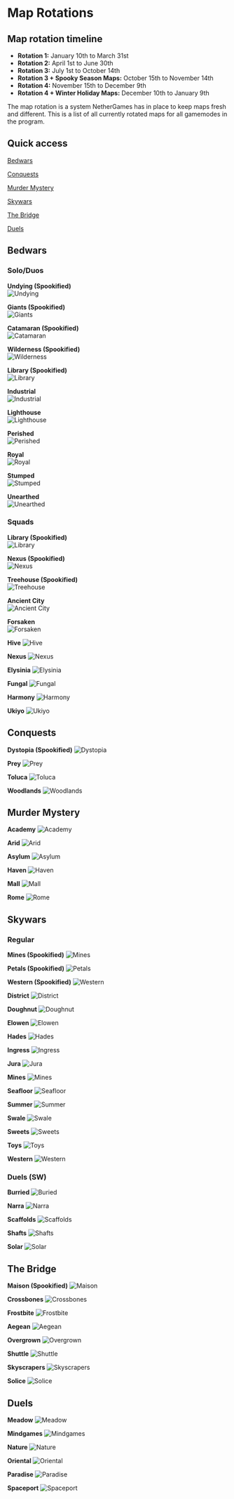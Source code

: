 # Map Rotations

## Map rotation timeline

* **Rotation 1:** January 10th to March 31st
* **Rotation 2:** April 1st to June 30th
* **Rotation 3:** July 1st to October 14th
* **Rotation 3 + Spooky Season Maps:** October 15th to November 14th
* **Rotation 4:** November 15th to December 9th
* **Rotation 4 + Winter Holiday Maps:** December 10th to January 9th

The map rotation is a system NetherGames has in place to keep maps fresh and different. This is a list of all currently rotated maps for all gamemodes in the program.


## Quick access

[Bedwars](#bedwars)

[Conquests](#conquests)

[Murder Mystery](#murder-mystery)

[Skywars](#skywars)

[The Bridge](#the-bridge)

[Duels](#duels)

## Bedwars
### Solo/Duos
**Undying (Spookified)**  
![Undying](assets/MapPhotos/BW/BW2/BW_Undying.png)

**Giants (Spookified)**  
![Giants](assets/MapPhotos/BW/BW2/HBW2_Giants.png)

**Catamaran (Spookified)**  
![Catamaran](assets/MapPhotos/BW/BW2/HBW2_Catamaran.png)

**Wilderness (Spookified)**  
![Wilderness](assets/MapPhotos/BW/BW2/HBW2_Wilderness.png)

**Library (Spookified)**  
![Library](assets/MapPhotos/BW/BW2/HBW2_Library.png)

**Industrial**  
![Industrial](assets/MapPhotos/BW/BW2/BW2_Industrial.png)

**Lighthouse**  
![Lighthouse](assets/MapPhotos/BW/BW2/BW2_Lighthouse.png)

**Perished**  
![Perished](assets/MapPhotos/BW/BW2/BW2_Perished.png)

**Royal**  
![Royal](assets/MapPhotos/BW/BW2/BW2_Royal.png)

**Stumped**  
![Stumped](assets/MapPhotos/BW/BW2/BW2_Stumped.png)

**Unearthed**  
![Unearthed](assets/MapPhotos/BW/BW2/BW_Unearthed.png)

### Squads
**Library (Spookified)**  
![Library](assets/MapPhotos/BW/BW4/HBW4_Library.png)

**Nexus (Spookified)**  
![Nexus](assets/MapPhotos/BW/BW4/HBW4_Nexus.png)

**Treehouse (Spookified)**  
![Treehouse](assets/MapPhotos/BW/BW4/HBW_TreeHouse.png)

**Ancient City**  
![Ancient City](assets/MapPhotos/BW/BW4/BW4_AncientCity.png)

**Forsaken**  
![Forsaken](assets/MapPhotos/BW/BW4/BW4_Forsaken.png)

**Hive**
![Hive](assets/MapPhotos/BW/BW4/BW4_Hive.png)

**Nexus**
![Nexus](assets/MapPhotos/BW/BW4/BW4_Nexus.png)

**Elysinia**
![Elysinia](assets/MapPhotos/BW/BW4/BW_Elysinia.png)

**Fungal**
![Fungal](assets/MapPhotos/BW/BW4/BW_Fungal.png)

**Harmony**
![Harmony](assets/MapPhotos/BW/BW4/BW_Harmony.png)

**Ukiyo**
![Ukiyo](assets/MapPhotos/BW/BW4/BW_Ukiyo.png)

## Conquests
**Dystopia (Spookified)**
![Dystopia](assets/MapPhotos/CQ/HCQ2_Dystopia.png)

**Prey**
![Prey](assets/MapPhotos/CQ/BWC_Prey.png)

**Toluca**
![Toluca](assets/MapPhotos/CQ/BWC_Toluca.png)

**Woodlands**
![Woodlands](assets/MapPhotos/CQ/BWC_Woodlands.png)

## Murder Mystery
**Academy**
![Academy](assets/MapPhotos/MM/MM_Academy.png)

**Arid**
![Arid](assets/MapPhotos/MM/MM_Arid.png)

**Asylum**
![Asylum](assets/MapPhotos/MM/MM_Asylum.png)

**Haven**
![Haven](assets/MapPhotos/MM/MM_Haven.png)

**Mall**
![Mall](assets/MapPhotos/MM/MM_Mall.png)

**Rome**
![Rome](assets/MapPhotos/MM/MM_Rome.png)

## Skywars
### Regular
**Mines (Spookified)**
![Mines](assets/MapPhotos/SW/Reg/HSW_Mines.png)

**Petals (Spookified)**
![Petals](assets/MapPhotos/SW/Reg/HSW_Petals.png)

**Western (Spookified)**
![Western](assets/MapPhotos/SW/Reg/HSW_Western.png)

**District**
![District](assets/MapPhotos/SW/Reg/SW_District.png)

**Doughnut**
![Doughnut](assets/MapPhotos/SW/Reg/SW_Doughnut.png)

**Elowen**
![Elowen](assets/MapPhotos/SW/Reg/SW_Elowen.png)

**Hades**
![Hades](assets/MapPhotos/SW/Reg/SW_Hades.png)

**Ingress**
![Ingress](assets/MapPhotos/SW/Reg/SW_Ingress.png)

**Jura**
![Jura](assets/MapPhotos/SW/Reg/SW_Jura.png)

**Mines**
![Mines](assets/MapPhotos/SW/Reg/SW_Mines.png)

**Seafloor**
![Seafloor](assets/MapPhotos/SW/Reg/SW_Seafloor.png)

**Summer**
![Summer](assets/MapPhotos/SW/Reg/SW_Summer.png)

**Swale**
![Swale](assets/MapPhotos/SW/Reg/SW_Swale.png)

**Sweets**
![Sweets](assets/MapPhotos/SW/Reg/SW_Sweets.png)

**Toys**
![Toys](assets/MapPhotos/SW/Reg/SW_Toys.png)

**Western**
![Western](assets/MapPhotos/SW/Reg/SW_Western.png)

### Duels (SW)
**Burried**
![Buried](assets/MapPhotos/SW/Duels/SWD_Buried.png)

**Narra**
![Narra](assets/MapPhotos/SW/Duels/SWD_Narra.png)

**Scaffolds**
![Scaffolds](assets/MapPhotos/SW/Duels/SWD_Scaffolds.png)

**Shafts**
![Shafts](assets/MapPhotos/SW/Duels/SWD_Shafts.png)

**Solar**
![Solar](assets/MapPhotos/SW/Duels/SWD_Solar.png)

## The Bridge
**Maison (Spookified)**
![Maison](assets/MapPhotos/TB/HTB_Maison.png)

**Crossbones**
![Crossbones](assets/MapPhotos/TB/TB_Crossbones.png)

**Frostbite**
![Frostbite](assets/MapPhotos/TB/TB_Frostbite.png)

**Aegean**
![Aegean](assets/MapPhotos/TB/TB_NewAegaen.png)

**Overgrown**
![Overgrown](assets/MapPhotos/TB/TB_Overgrown.png)

**Shuttle**
![Shuttle](assets/MapPhotos/TB/TB_Shuttle.png)

**Skyscrapers**
![Skyscrapers](assets/MapPhotos/TB/TB_Skyscrapers.png)

**Solice**
![Solice](assets/MapPhotos/TB/TB_Solice.png)

## Duels
**Meadow**
![Meadow](assets/MapPhotos/Duels/Duels_Meadow.png)

**Mindgames**
![Mindgames](assets/MapPhotos/Duels/Duels_Mindgames.png)

**Nature**
![Nature](assets/MapPhotos/Duels/Duels_Nature.png)

**Oriental**
![Oriental](assets/MapPhotos/Duels/Duels_Oriental.png)

**Paradise**
![Paradise](assets/MapPhotos/Duels/Duels_Paradise.png)

**Spaceport**
![Spaceport](assets/MapPhotos/Duels/Duels_Spaceport.png)
